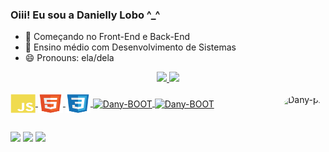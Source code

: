 ### Oiii! Eu sou a Danielly Lobo ^_^

- 🔭 Começando no Front-End e Back-End
- 🌱 Ensino médio com Desenvolvimento de Sistemas
- 😄 Pronouns: ela/dela
 
 <div align="center">
  <a href="https://github.com/rafaballerini">
  <img height="170em" src="https://github-readme-stats.vercel.app/api?username=Daniellylobo&show_icons=true&theme=material-palenight&include_all_commits=true&count_private=true"/>
  <img height="140em" src="https://github-readme-stats.vercel.app/api/top-langs/?username=Daniellylobo&layout=compact&langs_count=7&theme=material-palenight"/>
</div>
<div style="display: inline_block"><br>
  <img align="center" alt="Dany-Js" height="30" width="40" src="https://raw.githubusercontent.com/devicons/devicon/master/icons/javascript/javascript-plain.svg">
  <img align="center" alt="Dany-HTML" height="30" width="40" src="https://raw.githubusercontent.com/devicons/devicon/master/icons/html5/html5-original.svg">
  <img align="center" alt="Dany-CSS" height="30" width="40" src="https://raw.githubusercontent.com/devicons/devicon/master/icons/css3/css3-original.svg">
  <img align="center" alt="Dany-BOOT" height="30" width="40" src="https://cdn.jsdelivr.net/gh/devicons/devicon/icons/bootstrap/bootstrap-original.svg"/>
  <img align="center" alt="Dany-BOOT" height="30" width="40" src="https://cdn.jsdelivr.net/gh/devicons/devicon/icons/bootstrap/bootstrap-original.svg"/>
 <img align="right" alt="Dany-pic" height="200" style="border-radius:50px;" src="https://media.discordapp.net/attachments/901543241898401892/1047484228096499762/download20221103090518.png?width=593&height=593"/>


</div>

##

<div> 
  <a href="https://www.instagram.com/dany.red_/" target="_blank"><img src="https://img.shields.io/badge/-Instagram-%23E4405F?style=for-the-badge&logo=instagram&logoColor=white" target="_blank"></a>
 <a href="Danielly Lobo#6454" target="_blank"><img src="https://img.shields.io/badge/Discord-7289DA?style=for-the-badge&logo=discord&logoColor=white" target="_blank"></a> 
  <a href = "daniellylobo88@gmail.com"><img src="https://img.shields.io/badge/-Gmail-%23333?style=for-the-badge&logo=gmail&logoColor=white" target="_blank"></a>

